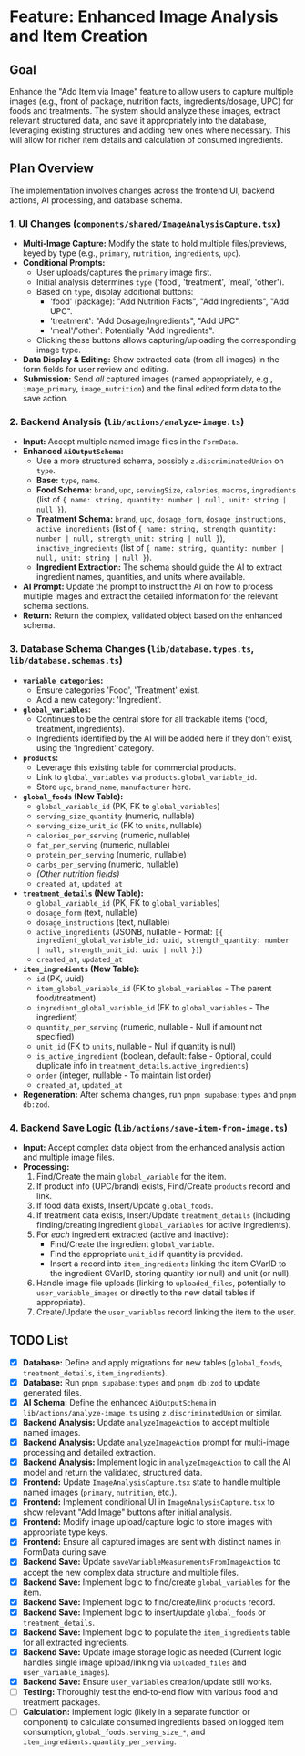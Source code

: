 # Feature: Enhanced Image Analysis and Item Creation

## Goal

Enhance the "Add Item via Image" feature to allow users to capture multiple images (e.g., front of package, nutrition facts, ingredients/dosage, UPC) for foods and treatments. The system should analyze these images, extract relevant structured data, and save it appropriately into the database, leveraging existing structures and adding new ones where necessary. This will allow for richer item details and calculation of consumed ingredients.

## Plan Overview

The implementation involves changes across the frontend UI, backend actions, AI processing, and database schema.

### 1. UI Changes (`components/shared/ImageAnalysisCapture.tsx`)

-   **Multi-Image Capture:** Modify the state to hold multiple files/previews, keyed by type (e.g., `primary`, `nutrition`, `ingredients`, `upc`).
-   **Conditional Prompts:**
    -   User uploads/captures the `primary` image first.
    -   Initial analysis determines `type` ('food', 'treatment', 'meal', 'other').
    -   Based on `type`, display additional buttons:
        -   'food' (package): "Add Nutrition Facts", "Add Ingredients", "Add UPC".
        *   'treatment': "Add Dosage/Ingredients", "Add UPC".
        *   'meal'/'other': Potentially "Add Ingredients".
    -   Clicking these buttons allows capturing/uploading the corresponding image type.
-   **Data Display & Editing:** Show extracted data (from all images) in the form fields for user review and editing.
-   **Submission:** Send *all* captured images (named appropriately, e.g., `image_primary`, `image_nutrition`) and the final edited form data to the save action.

### 2. Backend Analysis (`lib/actions/analyze-image.ts`)

-   **Input:** Accept multiple named image files in the `FormData`.
-   **Enhanced `AiOutputSchema`:**
    -   Use a more structured schema, possibly `z.discriminatedUnion` on `type`.
    -   **Base:** `type`, `name`.
    -   **Food Schema:** `brand`, `upc`, `servingSize`, `calories`, `macros`, `ingredients` (list of `{ name: string, quantity: number | null, unit: string | null }`).
    *   **Treatment Schema:** `brand`, `upc`, `dosage_form`, `dosage_instructions`, `active_ingredients` (list of `{ name: string, strength_quantity: number | null, strength_unit: string | null }`), `inactive_ingredients` (list of `{ name: string, quantity: number | null, unit: string | null }`).
    -   **Ingredient Extraction:** The schema should guide the AI to extract ingredient names, quantities, and units where available.
-   **AI Prompt:** Update the prompt to instruct the AI on how to process multiple images and extract the detailed information for the relevant schema sections.
-   **Return:** Return the complex, validated object based on the enhanced schema.

### 3. Database Schema Changes (`lib/database.types.ts`, `lib/database.schemas.ts`)

-   **`variable_categories`:**
    -   Ensure categories 'Food', 'Treatment' exist.
    -   Add a new category: 'Ingredient'.
-   **`global_variables`:**
    -   Continues to be the central store for all trackable items (food, treatment, ingredients).
    -   Ingredients identified by the AI will be added here if they don't exist, using the 'Ingredient' category.
-   **`products`:**
    -   Leverage this existing table for commercial products.
    -   Link to `global_variables` via `products.global_variable_id`.
    -   Store `upc`, `brand_name`, `manufacturer` here.
-   **`global_foods` (New Table):**
    -   `global_variable_id` (PK, FK to `global_variables`)
    -   `serving_size_quantity` (numeric, nullable)
    -   `serving_size_unit_id` (FK to `units`, nullable)
    -   `calories_per_serving` (numeric, nullable)
    -   `fat_per_serving` (numeric, nullable)
    -   `protein_per_serving` (numeric, nullable)
    -   `carbs_per_serving` (numeric, nullable)
    -   *(Other nutrition fields)*
    -   `created_at`, `updated_at`
-   **`treatment_details` (New Table):**
    -   `global_variable_id` (PK, FK to `global_variables`)
    -   `dosage_form` (text, nullable)
    -   `dosage_instructions` (text, nullable)
    -   `active_ingredients` (JSONB, nullable - Format: `[{ ingredient_global_variable_id: uuid, strength_quantity: number | null, strength_unit_id: uuid | null }]`)
    -   `created_at`, `updated_at`
-   **`item_ingredients` (New Table):**
    -   `id` (PK, uuid)
    -   `item_global_variable_id` (FK to `global_variables` - The parent food/treatment)
    -   `ingredient_global_variable_id` (FK to `global_variables` - The ingredient)
    -   `quantity_per_serving` (numeric, nullable - Null if amount not specified)
    -   `unit_id` (FK to `units`, nullable - Null if quantity is null)
    *   `is_active_ingredient` (boolean, default: false - Optional, could duplicate info in `treatment_details.active_ingredients`)
    *   `order` (integer, nullable - To maintain list order)
    *   `created_at`, `updated_at`
-   **Regeneration:** After schema changes, run `pnpm supabase:types` and `pnpm db:zod`.

### 4. Backend Save Logic (`lib/actions/save-item-from-image.ts`)

-   **Input:** Accept complex data object from the enhanced analysis action and multiple image files.
-   **Processing:**
    1.  Find/Create the main `global_variable` for the item.
    2.  If product info (UPC/brand) exists, Find/Create `products` record and link.
    3.  If food data exists, Insert/Update `global_foods`.
    4.  If treatment data exists, Insert/Update `treatment_details` (including finding/creating ingredient `global_variables` for active ingredients).
    5.  For *each* ingredient extracted (active and inactive):
        *   Find/Create the ingredient `global_variable`.
        *   Find the appropriate `unit_id` if quantity is provided.
        *   Insert a record into `item_ingredients` linking the item GVarID to the ingredient GVarID, storing quantity (or null) and unit (or null).
    6.  Handle image file uploads (linking to `uploaded_files`, potentially to `user_variable_images` or directly to the new detail tables if appropriate).
    7.  Create/Update the `user_variables` record linking the item to the user.

## TODO List

-   [x] **Database:** Define and apply migrations for new tables (`global_foods`, `treatment_details`, `item_ingredients`).
-   [X] **Database:** Run `pnpm supabase:types` and `pnpm db:zod` to update generated files.
-   [x] **AI Schema:** Define the enhanced `AiOutputSchema` in `lib/actions/analyze-image.ts` using `z.discriminatedUnion` or similar.
-   [x] **Backend Analysis:** Update `analyzeImageAction` to accept multiple named images.
-   [x] **Backend Analysis:** Update `analyzeImageAction` prompt for multi-image processing and detailed extraction.
-   [x] **Backend Analysis:** Implement logic in `analyzeImageAction` to call the AI model and return the validated, structured data.
-   [x] **Frontend:** Update `ImageAnalysisCapture.tsx` state to handle multiple named images (`primary`, `nutrition`, etc.).
-   [x] **Frontend:** Implement conditional UI in `ImageAnalysisCapture.tsx` to show relevant "Add Image" buttons after initial analysis.
-   [x] **Frontend:** Modify image upload/capture logic to store images with appropriate type keys.
-   [x] **Frontend:** Ensure all captured images are sent with distinct names in FormData during save.
-   [x] **Backend Save:** Update `saveVariableMeasurementsFromImageAction` to accept the new complex data structure and multiple files.
-   [x] **Backend Save:** Implement logic to find/create `global_variables` for the item.
-   [x] **Backend Save:** Implement logic to find/create/link `products` record.
-   [x] **Backend Save:** Implement logic to insert/update `global_foods` or `treatment_details`.
-   [x] **Backend Save:** Implement logic to populate the `item_ingredients` table for all extracted ingredients.
-   [x] **Backend Save:** Update image storage logic as needed (Current logic handles single image upload/linking via `uploaded_files` and `user_variable_images`).
-   [x] **Backend Save:** Ensure `user_variables` creation/update still works.
-   [ ] **Testing:** Thoroughly test the end-to-end flow with various food and treatment packages.
-   [ ] **Calculation:** Implement logic (likely in a separate function or component) to calculate consumed ingredients based on logged item consumption, `global_foods.serving_size_*`, and `item_ingredients.quantity_per_serving`.
